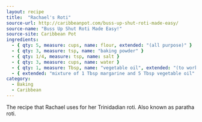```yaml
---
layout: recipe
title:  "Rachael's Roti"
source-url: http://caribbeanpot.com/buss-up-shut-roti-made-easy/
source-name: "Buss Up Shut Roti Made Easy!"
source-site: Caribbean Pot
ingredients:
  - { qty: 5, measure: cups, name: flour, extended: "(all purpose)" }
  - { qty: 3, measure: tsp, name: "baking powder" }
  - { qty: 1/4, measure: tsp, name: salt }
  - { qty: 3, measure: cups, name: water }
  - { qty: 1, measure: Tbsp, name: "vegetable oil", extended: "(to work into dough)" }
  - { extended: "mixture of 1 Tbsp margarine and 5 Tbsp vegetable oil" }
category:
  - Baking
  - Caribbean
---
```


The recipe that Rachael uses for her Trinidadian roti. Also known as paratha roti.